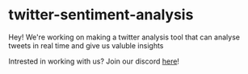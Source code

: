 # twitter-sentiment-analysis

Hey! We're working on making a twitter analysis tool that can analyse tweets in real time and give us valuble insights

Intrested in working with us? Join our discord [here](https://discord.com/channels/729368876965429310/729368876965429313)!
